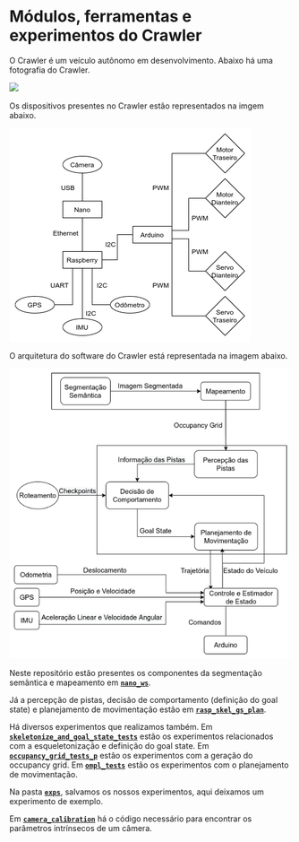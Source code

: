 # Módulos, ferramentas e experimentos do Crawler

O Crawler é um veículo autônomo em desenvolvimento. Abaixo há uma fotografia do Crawler.

<img src="https://github.com/ngoeldner/Crawler-SNA/raw/master/docs/images/fotografia_Crawler.jpg">

Os dispositivos presentes no Crawler estão representados na imgem abaixo.

<img src="https://github.com/ngoeldner/Crawler-SNA/raw/master/docs/images/dispositivos_e_conexoes.png">

O arquitetura do software do Crawler está representada na imagem abaixo.

<img src="https://github.com/ngoeldner/Crawler-SNA/raw/master/docs/images/software-org.png">

Neste repositório estão presentes os componentes da segmentação semântica e mapeamento em [**`nano_ws`**](./nano_ws/). 

Já a percepção de pistas, 
decisão de comportamento (definição do goal state) e planejamento de movimentação estão em [**`rasp_skel_gs_plan`**](./rasp_skel_gs_plan/). 

Há diversos experimentos que realizamos também. 
Em [**`skeletonize_and_goal_state_tests`**](./skeletonize_and_goal_state_tests/) estão os experimentos 
relacionados com a esqueletonização e definição do goal state.
Em [**`occupancy_grid_tests_p`**](./occupancy_grid_tests_p/) estão os experimentos com a geração do occupancy grid. 
Em [**`ompl_tests`**](./ompl_tests/) estão os experimentos com o planejamento de movimentação.

Na pasta [**`exps`**](./exps/), salvamos os nossos experimentos, aqui deixamos um experimento de exemplo.

Em [**`camera_calibration`**](./camera_calibration/) há o código necessário para encontrar os parâmetros intrínsecos de um câmera. 
